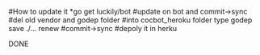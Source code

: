 #How to update it 
*go get luckily/bot
#update on bot and commit->sync
#del old vendor and godep folder
#into cocbot_heroku folder type godep save ./... renew
#commit->sync 
#depoly it in herku

DONE
